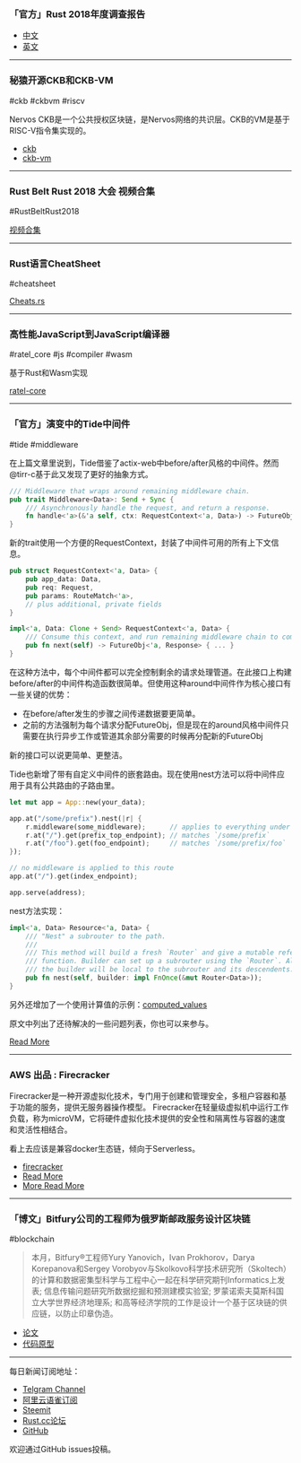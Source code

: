 ### 「官方」Rust 2018年度调查报告

- [中文](https://zhuanlan.zhihu.com/p/51018048)
- [英文](https://blog.rust-lang.org/2018/11/27/Rust-survey-2018.html)

---

### 秘猿开源CKB和CKB-VM

#ckb #ckbvm #riscv

Nervos CKB是一个公共授权区块链，是Nervos网络的共识层。CKB的VM是基于RISC-V指令集实现的。

- [ckb](https://github.com/nervosnetwork/ckb)
- [ckb-vm](https://github.com/nervosnetwork/ckb-vm)

---

### Rust Belt Rust 2018 大会 视频合集

#RustBeltRust2018

[视频合集](https://www.youtube.com/playlist?list=PLgC1L0fKd7UlpVTHVfLYVtudVx8CzbSxW)

---

### Rust语言CheatSheet

#cheatsheet

[Cheats.rs](https://cheats.rs/)

---

### 高性能JavaScript到JavaScript编译器

#ratel_core #js #compiler #wasm

基于Rust和Wasm实现

[ratel-core](https://github.com/ratel-rust/ratel-core)

---

### 「官方」演变中的Tide中间件

#tide #middleware

在上篇文章里说到，Tide借鉴了actix-web中before/after风格的中间件。然而@tirr-c基于此又发现了更好的抽象方式。

```rust
/// Middleware that wraps around remaining middleware chain.
pub trait Middleware<Data>: Send + Sync {
    /// Asynchronously handle the request, and return a response.
    fn handle<'a>(&'a self, ctx: RequestContext<'a, Data>) -> FutureObj<'a, Response>;
}
```

新的trait使用一个方便的RequestContext，封装了中间件可用的所有上下文信息。

```rust
pub struct RequestContext<'a, Data> {
    pub app_data: Data,
    pub req: Request,
    pub params: RouteMatch<'a>,
    // plus additional, private fields
}

impl<'a, Data: Clone + Send> RequestContext<'a, Data> {
    /// Consume this context, and run remaining middleware chain to completion.
    pub fn next(self) -> FutureObj<'a, Response> { ... }
}
```

在这种方法中，每个中间件都可以完全控制剩余的请求处理管道。在此接口上构建before/after的中间件构造函数很简单。但使用这种around中间件作为核心接口有一些关键的优势：

- 在before/after发生的步骤之间传递数据要更简单。
- 之前的方法强制为每个请求分配FutureObj，但是现在的around风格中间件只需要在执行异步工作或管道其余部分需要的时候再分配新的FutureObj

新的接口可以说更简单、更整洁。

Tide也新增了带有自定义中间件的嵌套路由。现在使用nest方法可以将中间件应用于具有公共路由的子路由里。

```rust
let mut app = App::new(your_data);

app.at("/some/prefix").nest(|r| {
    r.middleware(some_middleware);      // applies to everything under `/some/prefix`
    r.at("/").get(prefix_top_endpoint); // matches `/some/prefix`
    r.at("/foo").get(foo_endpoint);     // matches `/some/prefix/foo`
});

// no middleware is applied to this route
app.at("/").get(index_endpoint);

app.serve(address);
```

nest方法实现：

```rust
impl<'a, Data> Resource<'a, Data> {
    /// "Nest" a subrouter to the path.
    ///
    /// This method will build a fresh `Router` and give a mutable reference to it to the builder
    /// function. Builder can set up a subrouter using the `Router`. All middleware applied inside
    /// the builder will be local to the subrouter and its descendents.
    pub fn nest(self, builder: impl FnOnce(&mut Router<Data>));
}
```

另外还增加了一个使用计算值的示例：[computed_values](https://github.com/rust-net-web/tide/blob/master/examples/computed_values.rs)

原文中列出了还待解决的一些问题列表，你也可以来参与。

[Read More](https://rust-lang-nursery.github.io/wg-net/2018/11/27/tide-middleware-evolution.html)

---

### AWS 出品 :  Firecracker 

Firecracker是一种开源虚拟化技术，专门用于创建和管理安全，多租户容器和基于功能的服务，提供无服务器操作模型。 Firecracker在轻量级虚拟机中运行工作负载，称为microVM，它将硬件虚拟化技术提供的安全性和隔离性与容器的速度和灵活性相结合。

看上去应该是兼容docker生态链，倾向于Serverless。

- [firecracker](https://github.com/firecracker-microvm/firecracker)
- [Read More](https://firecracker-microvm.github.io/)
- [More Read More](https://aws.amazon.com/cn/blogs/aws/firecracker-lightweight-virtualization-for-serverless-computing/)

---

### 「博文」Bitfury公司的工程师为俄罗斯邮政服务设计区块链

#blockchain

> 本月，Bitfury®工程师Yury Yanovich，Ivan Prokhorov，Darya Korepanova和Sergey Vorobyov与Skolkovo科学技术研究所（Skoltech）的计算和数据密集型科学与工程中心一起在科学研究期刊Informatics上发表; 信息传输问题研究所数据挖掘和预测建模实验室; 罗蒙诺索夫莫斯科国立大学世界经济地理系; 和高等经济学院的工作是设计一个基于区块链的供应链，以防止印章伪造。 

- [论文](http://www.mdpi.com/2227-9709/5/4/42/pdf)
- [代码原型](https://github.com/korepkorep/russian-post)

---

每日新闻订阅地址：

- [Telgram Channel](https://t.me/rust_daily_news )
- [阿里云语雀订阅](https://www.yuque.com/chaosbot/rustnews)
- [Steemit](https://steemit.com/@blackanger)
- [Rust.cc论坛](https://rust.cc)
- [GitHub](https://github.com/RustStudy/rust_daily_news)

欢迎通过GitHub issues投稿。

